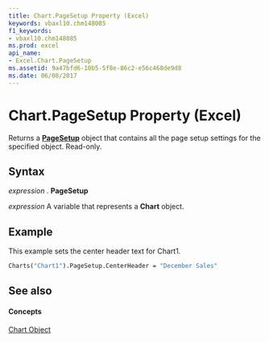 ```yaml
---
title: Chart.PageSetup Property (Excel)
keywords: vbaxl10.chm148085
f1_keywords:
- vbaxl10.chm148085
ms.prod: excel
api_name:
- Excel.Chart.PageSetup
ms.assetid: 9a47bfd6-10b5-5f8e-86c2-e56c468de9d8
ms.date: 06/08/2017
---
```



# Chart.PageSetup Property (Excel)

Returns a **[PageSetup](pagesetup-object-excel.md)** object that contains all the page setup settings for the specified object. Read-only.


## Syntax

 _expression_ . **PageSetup**

 _expression_ A variable that represents a **Chart** object.


## Example

This example sets the center header text for Chart1.


```vb
Charts("Chart1").PageSetup.CenterHeader = "December Sales"
```


## See also


#### Concepts


[Chart Object](chart-object-excel.md)

